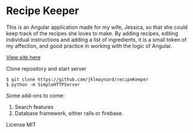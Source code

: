 # Recipe Keeper

This is an Angular application made for my wife, Jessica, so that she could keep track of the recipes she loves to make.  By adding recipes, editing individual instructions and adding a list of ingredients, it is a small token of my affection, and good practice in working with the logic of Angular.

[View site here](http://Jklmaynard.Github.io/recipeKeeper/index.html)

Clone repository and start server
```
$ git clone https://github.com/jklmaynard/recipeKeeper
$ python -m SimpleHTTPServer
```

Some add-ons to come:

1. Search features
2. Database framework, either rails or firebase.

License
MIT
